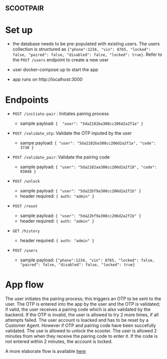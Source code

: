 ## SCOOTPAIR

# Set up
- the database needs to be pre-populated with existing users. The users collection is structured as `{"phone":1234, "vin": 8765, "locked": false, "paired": false, "disabled": false, "locked": true}`. Refer to the `POST /users` endpoint to create a new user

- user docker-compose up to start the app

- app runs on http://localhost:3000

# Endpoints

- `POST /initiate-pair` : Initiates pairing process
    - sample payload: `{  "user": "5da2182ba308cc206d2a2f1a" }`

- `POST /validate_otp`: Validate the OTP inputed by the user
    - sampe payload: `{ "user": "5da2182ba308cc206d2a2f1a", "code": 3738 }`

- `POST /validate_pair`: Validate the pairing code
    - sample payload: `{ "user": "5da2182aa308cc206d2a2f18", "code": 93048 }`

- `POST /unlock`
    - sample payload: `{ "user": "5da22bf9a308cc206d2a2f1b" }`
    - header required: `{ auth: "admin" }`

- `POST /reset`
    - sample payload: `{ "user": "5da22bf9a308cc206d2a2f1b" }`
    - header required: `{ auth: "admin" }`

- `GET /history`
    - header required: `{ auth: "admin" }`

- `POST /users`
    - sample payload: `{"phone":1234, "vin": 8765, "locked": false, "paired": false, "disabled": false, "locked": true}`

# App flow
  The user initiates the pairing process; this triggers an OTP to be sent to the user. The OTP is entered into the app by the user and the OTP is validated; if valid, the user receives a pairing code which is also validated by the backend. If the OTP is invalid, the user is allowed to try 2 more times, if all attempts failed. The user account is loacked and has to be reset by a Customer Agent. However if OTP and pairing code have been succefully validated. The use is allowed to unlock the scooter. The user is allowed 2 minutes from when they receive the pairing code to enter it. If the code is not entered within 2 minutes, the account is locked.

  A more elaborate flow is available [here](https://docs.google.com/document/d/1e-oKidI3CjZx0SEwOXPDuMocb-hLdFYb21iZJCuYP_Q/edit?usp=sharing)
